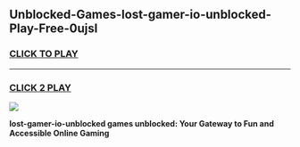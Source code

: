 
## Unblocked-Games-lost-gamer-io-unblocked-Play-Free-0ujsl
<h3>
<a href="https://premium76.site?title=lost-gamer-io-unblocked&ref=23A">CLICK TO PLAY</a></h3>
<hr>

<h3>
<a href="https://premium76.site?title=lost-gamer-io-unblocked&ref=23A">CLICK 2 PLAY</a>
  
</h3>

<a href="https://premium76.site?title=lost-gamer-io-unblocked&ref=23A"><img src="https://clearcache.store/games.png"></a>


**lost-gamer-io-unblocked games unblocked: Your Gateway to Fun and Accessible Online Gaming**

